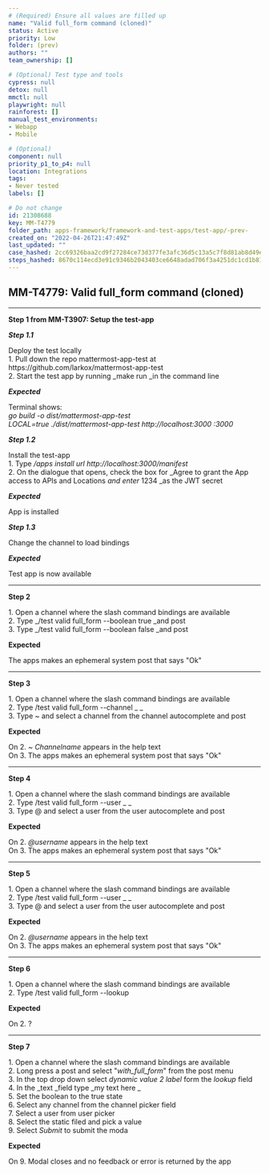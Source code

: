 ```yaml
---
# (Required) Ensure all values are filled up
name: "Valid full_form command (cloned)"
status: Active
priority: Low
folder: (prev)
authors: ""
team_ownership: []

# (Optional) Test type and tools
cypress: null
detox: null
mmctl: null
playwright: null
rainforest: []
manual_test_environments: 
- Webapp
- Mobile

# (Optional)
component: null
priority_p1_to_p4: null
location: Integrations
tags: 
- Never tested
labels: []

# Do not change
id: 21308688
key: MM-T4779
folder_path: apps-framework/framework-and-test-apps/test-app/-prev-
created_on: "2022-04-26T21:47:49Z"
last_updated: ""
case_hashed: 2cc69326baa2cd9f27284ce73d377fe3afc36d5c13a5c7f8d81ab8d49e3025c9ca2061f9bd14108694bd0e23e018d0a3
steps_hashed: 8670c114ecd3e91c9346b2043403ce6648adad706f3a4251dc1cd1b81e05728fbc60e91a90d85eda2332ae419ed7f109
---
```


## MM-T4779: Valid full_form command (cloned)

---

**Step 1 from MM-T3907: Setup the test-app**

<!-- (Auto-generated) Note: The following step/s in Step 1 should not be updated here. Instead, modify directly to the referenced MM-T3907 test case. -->

_**Step 1.1**_

Deploy the test locally\
1\. Pull down the repo mattermost-app-test at https\://github.com/larkox/mattermost-app-test\
2\. Start the test app by running \_make run \_in the command line

_**Expected**_

Terminal shows:\
_go build -o dist/mattermost-app-test\
LOCAL=true ./dist/mattermost-app-test http\://localhost:3000 :3000_

_**Step 1.2**_

Install the test-app\
1\. Type _/apps install url http\://localhost:3000/manifest_\
2\. On the dialogue that opens, check the box for \_Agree to grant the App access to APIs and Locations _and enter_ 1234 \_as the JWT secret

_**Expected**_

App is installed

_**Step 1.3**_

Change the channel to load bindings

_**Expected**_

Test app is now available

---

**Step 2**

1\. Open a channel where the slash command bindings are available\
2\. Type \_/test valid full\_form --boolean true \_and post\
3\. Type \_/test valid full\_form --boolean false \_and post

**Expected**

The apps makes an ephemeral system post that says "Ok"

---

**Step 3**

1\. Open a channel where the slash command bindings are available\
2\. Type /test valid full\_form --channel \_ \_\
3\. Type \~ and select a channel from the channel autocomplete and post

**Expected**

On 2. _\~ Channelname_ appears in the help text\
On 3. The apps makes an ephemeral system post that says "Ok"

---

**Step 4**

1\. Open a channel where the slash command bindings are available\
2\. Type /test valid full\_form --user \_ \_\
3\. Type @ and select a user from the user autocomplete and post

**Expected**

On 2. _@username_ appears in the help text\
On 3. The apps makes an ephemeral system post that says "Ok"

---

**Step 5**

1\. Open a channel where the slash command bindings are available\
2\. Type /test valid full\_form --user \_ \_\
3\. Type @ and select a user from the user autocomplete and post

**Expected**

On 2. _@username_ appears in the help text\
On 3. The apps makes an ephemeral system post that says "Ok"

---

**Step 6**

1\. Open a channel where the slash command bindings are available\
2\. Type /test valid full\_form --lookup

**Expected**

On 2. ?

---

**Step 7**

1\. Open a channel where the slash command bindings are available\
2\. Long press a post and select "_with\_full\_form_" from the post menu\
3\. In the top drop down select _dynamic value 2 label_ form the _lookup_ field\
4\. In the \_text \_field type \_my text here \_\
5\. Set the boolean to the true state\
6\. Select any channel from the channel picker field\
7\. Select a user from user picker\
8\. Select the static filed and pick a value\
9\. Select _Submit_ to submit the moda

**Expected**

On 9. Modal closes and no feedback or error is returned by the app

